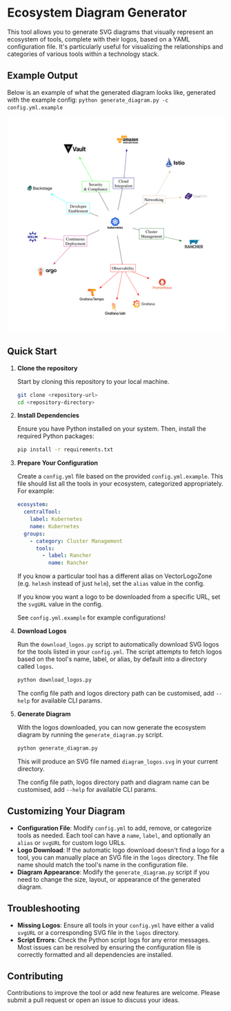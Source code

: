 # Ecosystem Diagram Generator

This tool allows you to generate SVG diagrams that visually represent an ecosystem of tools, complete with their logos, based on a YAML configuration file. It's particularly useful for visualizing the relationships and categories of various tools within a technology stack.

## Example Output

Below is an example of what the generated diagram looks like, generated with the example config: `python generate_diagram.py -c config.yml.example`

![Example Diagram](example/example_logos.svg)

## Quick Start

1. **Clone the repository**

   Start by cloning this repository to your local machine.

   ```bash
   git clone <repository-url>
   cd <repository-directory>
   ```

2. **Install Dependencies**

   Ensure you have Python installed on your system. Then, install the required Python packages:

   ```bash
   pip install -r requirements.txt
   ```

3. **Prepare Your Configuration**

   Create a `config.yml` file based on the provided `config.yml.example`. This file should list all the tools in your ecosystem, categorized appropriately. For example:

   ```yaml
   ecosystem:
     centralTool:
       label: Kubernetes
       name: Kubernetes
     groups:
       - category: Cluster Management
         tools:
           - label: Rancher
             name: Rancher
   ```

   If you know a particular tool has a different alias on VectorLogoZone (e.g. `helmsh` instead of just `helm`), set the `alias` value in the config.

   If you know you want a logo to be downloaded from a specific URL, set the `svgURL` value in the config.

   See `config.yml.example` for example configurations!

4. **Download Logos**

   Run the `download_logos.py` script to automatically download SVG logos for the tools listed in your `config.yml`. The script attempts to fetch logos based on the tool's name, label, or alias, by default into a directory called `logos`.

   ```bash
   python download_logos.py
   ```

   The config file path and logos directory path can be customised, add `--help` for available CLI params.

5. **Generate Diagram**

   With the logos downloaded, you can now generate the ecosystem diagram by running the `generate_diagram.py` script.

   ```bash
   python generate_diagram.py
   ```

   This will produce an SVG file named `diagram_logos.svg` in your current directory.

   The config file path, logos directory path and diagram name can be customised, add `--help` for available CLI params.

## Customizing Your Diagram

- **Configuration File**: Modify `config.yml` to add, remove, or categorize tools as needed. Each tool can have a `name`, `label`, and optionally an `alias` or `svgURL` for custom logo URLs.
- **Logo Download**: If the automatic logo download doesn't find a logo for a tool, you can manually place an SVG file in the `logos` directory. The file name should match the tool's name in the configuration file.
- **Diagram Appearance**: Modify the `generate_diagram.py` script if you need to change the size, layout, or appearance of the generated diagram.

## Troubleshooting

- **Missing Logos**: Ensure all tools in your `config.yml` have either a valid `svgURL` or a corresponding SVG file in the `logos` directory.
- **Script Errors**: Check the Python script logs for any error messages. Most issues can be resolved by ensuring the configuration file is correctly formatted and all dependencies are installed.

## Contributing

Contributions to improve the tool or add new features are welcome. Please submit a pull request or open an issue to discuss your ideas.
